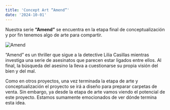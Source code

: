 ```yaml
---
title: 'Concept Art “Amend”'
date: '2024-10-01'
---
```


Nuestra serie **“Amend”** se encuentra en la etapa final de conceptualización y por fin tenemos algo de arte para compartir.

![Amend](https://contentlabc.com/wp-content/uploads/2023/01/AmendK1.jpg)

“Amend” es un thriller que sigue a la detective Lilia Casillas mientras investiga una serie de asesinatos que parecen estar ligados entre ellos. Al final, la búsqueda del asesino la lleva a cuestionarse su propia visión del bien y del mal.

Como en otros proyectos, una vez terminada la etapa de arte y conceptualización el proyecto se irá a diseño para preparar carpetas de venta. Sin embargo, ya desde la etapa de arte vamos viendo el potencial de este proyecto. Estamos sumamente emocionados de ver dónde termina esta idea.
